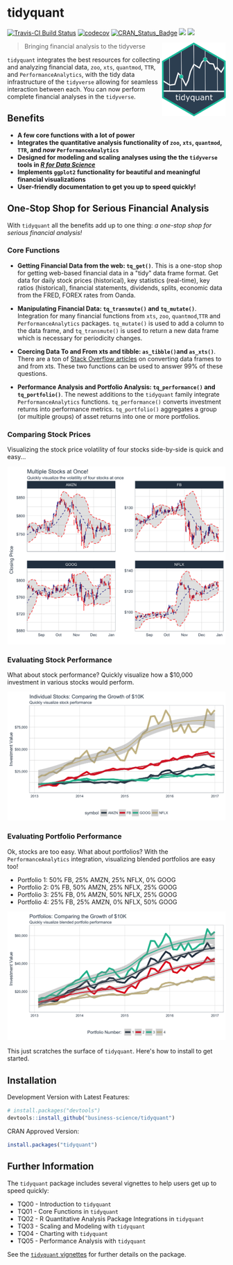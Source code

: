 
<!-- README.md is generated from README.Rmd. Please edit that file -->
tidyquant
=========

[![Travis-CI Build Status](https://travis-ci.org/business-science/tidyquant.svg?branch=master)](https://travis-ci.org/business-science/tidyquant.svg?branch=master) [![codecov](https://codecov.io/gh/business-science/tidyquant/branch/master/graph/badge.svg)](https://codecov.io/gh/business-science/tidyquant) [![CRAN\_Status\_Badge](http://www.r-pkg.org/badges/version/tidyquant)](https://cran.r-project.org/package=tidyquant) ![](http://cranlogs.r-pkg.org/badges/tidyquant?color=brightgreen) ![](http://cranlogs.r-pkg.org/badges/grand-total/tidyquant?color=brightgreen)

<img src="logo.png" width="147" height="170" align="right" />

> Bringing financial analysis to the tidyverse

`tidyquant` integrates the best resources for collecting and analyzing financial data, `zoo`, `xts`, `quantmod`, `TTR`, and `PerformanceAnalytics`, with the tidy data infrastructure of the `tidyverse` allowing for seamless interaction between each. You can now perform complete financial analyses in the `tidyverse`.

Benefits
--------

-   **A few core functions with a lot of power**
-   **Integrates the quantitative analysis functionality of `zoo`, `xts`, `quantmod`, `TTR`, and *now* `PerformanceAnalytics`**
-   **Designed for modeling and scaling analyses using the the `tidyverse` tools in [*R for Data Science*](http://r4ds.had.co.nz/)**
-   **Implements `ggplot2` functionality for beautiful and meaningful financial visualizations**
-   **User-friendly documentation to get you up to speed quickly!**

One-Stop Shop for Serious Financial Analysis
--------------------------------------------

With `tidyquant` all the benefits add up to one thing: *a one-stop shop for serious financial analysis!*

### Core Functions

-   **Getting Financial Data from the web: `tq_get()`**. This is a one-stop shop for getting web-based financial data in a "tidy" data frame format. Get data for daily stock prices (historical), key statistics (real-time), key ratios (historical), financial statements, dividends, splits, economic data from the FRED, FOREX rates from Oanda.

-   **Manipulating Financial Data: `tq_transmute()` and `tq_mutate()`**. Integration for many financial functions from `xts`, `zoo`, `quantmod`,`TTR` and `PerformanceAnalytics` packages. `tq_mutate()` is used to add a column to the data frame, and `tq_transmute()` is used to return a new data frame which is necessary for periodicity changes.

-   **Coercing Data To and From xts and tibble: `as_tibble()`and `as_xts()`**. There are a ton of [Stack Overflow articles](http://stackoverflow.com/search?q=xts+data+frame) on converting data frames to and from xts. These two functions can be used to answer 99% of these questions.

-   **Performance Analysis and Portfolio Analysis: `tq_performance()` and `tq_portfolio()`**. The newest additions to the `tidyquant` family integrate `PerformanceAnalytics` functions. `tq_performance()` converts investment returns into performance metrics. `tq_portfolio()` aggregates a group (or multiple groups) of asset returns into one or more portfolios.

### Comparing Stock Prices

Visualizing the stock price volatility of four stocks side-by-side is quick and easy...

![Volatility of Multiple Stocks](img/sample_img_1_volatility.png)

### Evaluating Stock Performance

What about stock performance? Quickly visualize how a $10,000 investment in various stocks would perform.

![Investment Performance of Multiple Stocks](img/sample_img_2_stock_returns.png)

### Evaluating Portfolio Performance

Ok, stocks are too easy. What about portfolios? With the `PerformanceAnalytics` integration, visualizing blended portfolios are easy too!

-   Portfolio 1: 50% FB, 25% AMZN, 25% NFLX, 0% GOOG
-   Portfolio 2: 0% FB, 50% AMZN, 25% NFLX, 25% GOOG
-   Portfolio 3: 25% FB, 0% AMZN, 50% NFLX, 25% GOOG
-   Portfolio 4: 25% FB, 25% AMZN, 0% NFLX, 50% GOOG

![Investment Performance of Multiple Portfolios](img/sample_img_3_portfolio_returns.png)

This just scratches the surface of `tidyquant`. Here's how to install to get started.

Installation
------------

Development Version with Latest Features:

``` r
# install.packages("devtools")
devtools::install_github("business-science/tidyquant")
```

CRAN Approved Version:

``` r
install.packages("tidyquant")
```

Further Information
-------------------

The `tidyquant` package includes several vignettes to help users get up to speed quickly:

-   TQ00 - Introduction to `tidyquant`
-   TQ01 - Core Functions in `tidyquant`
-   TQ02 - R Quantitative Analysis Package Integrations in `tidyquant`
-   TQ03 - Scaling and Modeling with `tidyquant`
-   TQ04 - Charting with `tidyquant`
-   TQ05 - Performance Analysis with `tidyquant`

See the [`tidyquant` vignettes](https://cran.r-project.org/package=tidyquant) for further details on the package.
